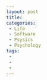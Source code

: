 ```yaml
---
layout: post
title: 
categories:
 - Life
 - Software
 - Psysics
 - Psychology
tags:
 - 
 - 
 - 
---
```


